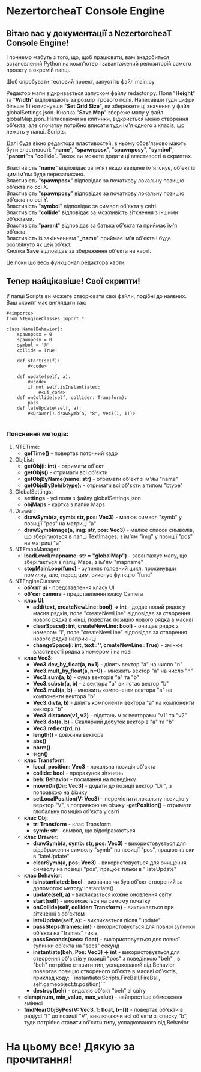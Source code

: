 # NezertorcheaT Console Engine

## Вітаю вас у документації з NezertorcheaT Console Engine!

І почнемо мабуть з того, що, щоб працювати, вам знадобиться встановлений Python на комп'ютер і завантажений репозиторій самого проекту в окремій папці.  

Щоб спробувати тестовий проект, запустіть файл main.py.  

Редактор мапи відкривається запуском файлу redactor.py.
Поля "**Height**" та "**Width**" відповідають за розмір ігрового поля.
Написавши туди цифри більше 1 і натиснувши "**Set Grid Size**", ви збережете ці значення у файл globalSettings.json.
Кнопка "**Save Map**" збереже мапу у файл globalMap.json.
Натискаючи на клітинки, відкриється меню створення об'єкта, але спочатку потрібно вписати туди ім'я одного з класів, що лежать у папці.
Scripts.

Далі буде вікно редактора властивостей, в ньому обов'язково мають бути властивості: "**name**", "**spawnposx**", "**spawnposy**", "**symbol**", "**parent**"та "**collide**". Також ви можете додати ці властивості в скриптах.

Властивість "**name**" відповідає за ім'я і якщо введене ім'я існує, об'єкт із цим ім'ям буде перезаписано.  
Властивість "**spawnposx**" відповідає за початкову локальну позицію об'єкта по осі X.  
Властивість "**spawnposy**" відповідає за початкову локальну позицію об'єкта по осі Y.  
Властивість "**symbol**" відповідає за символ об'єкта у світі.  
Властивість "**collide**" відповідає за можливість зіткнення з іншими об'єктами.  
Властивість "**parent**" відповідає за батька об'єкта та приймає ім'я об'єкта.  
Властивість із закінченням "**_name**" приймає ім'я об'єкта і буде розглянуто як цей об'єкт.  
Кнопка **Save** відповідає за збереження об'єкта на карті.  

Це поки що весь функціонал редактора карти.

## Тепер найцікавіше! Свої скрипти!

У папці Scripts ви можете створювати свої файли, подібні до наявних. Ваш скрипт має виглядати так:

````
#<imports>
from NTEngineClasses import *

class Name(Behavior):
    spawnposx = 0
    spawnposy = 0
    symbol = '@'
    collide = True

    def start(self):
        #<code>
    
    def update(self, a):
        #<code>
        if not self.isInstantiated:
            #<ui_code>
    def onCollide(self, collider: Transform):
        pass
    def lateUpdate(self, a):
        #<Drawer().drawSymb(a, "8", Vec3(1, 1))>
        
````

### Пояснення методів:

1. NTETime:
    - **getTime()** - повертає поточний кадр
2. ObjList:
    - **getObj(i: int)** - отримати об'єкт
    - **getObjs()** - отримати всі об'єкти
    - **getObjByName(name: str)** - отримати об'єкт з ім'ям "name"
    - **getObjsByBeh(btype):** - отримати всі об'єкти з типом "btype"
3. GlobalSettings:
    - **settings** - усі поля з файлу globalSettings.json
    - **objMaps** - картка з папки Maps
4. Drawer:
    - **drawSymb(a, symb: str, pos: Vec3)** - малює символ "symb" у позиції "pos" на матриці "a"
    - **drawSymbImage(a, img: str, pos: Vec3)** - малює список символів, що зберігаються в папці TextImages, з ім'ям "img"
      у позиції "pos" на матриці "a"
5. NTEmapManager:
    - **loadLevel(mapname: str = "globalMap")** - завантажує мапу, що зберігається в папці Maps, з ім'ям "mapname"
    - **stopMainLoop(func)** - зупиняє головний цикл, прокинувши помилку, але, перед цим, виконує функцію "func"
6. NTEngineClasses:
    - **об'єкт ui** - представлення класу UI
    - **об'єкт camera** - представлення класу Camera
    - **клас UI**:
        - **add(text, createNewLine: bool) -> int** - додає новий рядок у масив рядків, поле "createNewLine"
          відповідає за створення нового рядка в кінці, повертає позицію нового рядка в масиві
        - **clearSpace(i: int, createNewLine: bool)** - очищає рядок з номером "i", поле "createNewLine" відповідає за
          створення нового рядка наприкінці
        - **changeSpace(i: int, text='', createNewLine=True)** - змінює властивості рядка з номером i на нові
    - **клас Vec3**:
        - **Vec3.dev_by_float(a, n=1)** - ділить вектор "a" на число "n"
        - **Vec3.mult_by_float(a, n=0)** - множить вектор "a" на число "n"
        - **Vec3.sum(a, b)** - сума векторів "a" та "b"
        - **Vec3.substr(a, b)** - з вектора "a" вичістає вектор "b"
        - **Vec3.mult(a, b)** - множить компоненти вектора "a" на компоненти вектора "b"
        - **Vec3.div(a, b)** - ділить компоненти вектора "a" на компоненти вектора "b"
        - **Vec3.distance(v1, v2)** - відстань між векторами "v1" та "v2"
        - **Vec3.dot(a, b)** - Скалярний добуток векторів "a" та "b"
        - **Vec3.reflect(rd, n)**
        - **length()** - довжина вектора
        - **abs()**
        - **norm()**
        - **sign()**
    - **клас Transform**:
        - **local_position: Vec3** - локальна позиція об'єкта
        - **collide: bool** - прорахунок зіткнень
        - **beh: Behavior** - посилання на поведінку
        - **moweDir(Dir: Vec3)** - додати до позиції вектор "Dir", з поправкою на фізику
        - **setLocalPosition(V: Vec3)** - перемістити локальну позицію у верктор "V", з поправкою на фізику
        -**getPosition()** - отримати глобальну позицію об'єкта у світі
    - **клас Obj**:
        - **tr: Transform** - клас Transform
        - **symb: str** - символ, що відображається
    - **клас Drawer**:
        - **drawSymb(a, symb: str, pos: Vec3)** - використовується для відображення символу "symb" на позиції "pos", працює
          тільки в "lateUpdate"
        - **clearSymb(a, pos: Vec3)** - використовується для очищення символу на позиції "pos", працює тільки в "
          lateUpdate"
    - **клас Behavior**:
        - **isInstantiated: bool** - визначає чи був об'єкт створений за допомогою методу instantiate()
        - **update(self, a)** - викликається кожне оновлення світу
        - **start(self)** - викликається на самому початку
        - **onCollide(self, collider: Transform)** - викликається при зіткненні з об'єктом
        - **lateUpdate(self, a):** - викликається після "update"
        - **passSteps(frames: int)** - використовується для повної зупинки об'єкта на "frames" тиків
        - **passSeconds(secs: float)** - використовується для повної зупинки об'єкта на "secs" секунд
        - **instantiate(beh, Pos: Vec3) -> int** - використовується для створення об'єктів у позиції "pos" з поведінкою "beh"
          , в "beh" потрібно ставити тип, успадкований від Behavior, повертає позицію створеного об'єкта в масиві
          об'єктів, приклад коду: ``instantiate(Scripts.FireBall.FireBall, self.gameobject.tr.position)```
        - **destroy(beh)** - видаляє об'єкт "beh" зі світу
    - **clamp(num, min_value, max_value)** - найпростіше обмеження змінної
    - **findNearObjByPos(V: Vec3, f: float, b=[])** - повертає об'єкти в радіусі "f" до позиції "V", виключаючи всі
      об'єкти зі списку "b", туди потрібно ставити об'єкти типу, успадкованого від Behavior

# На цьому все! Дякую за прочитання!
